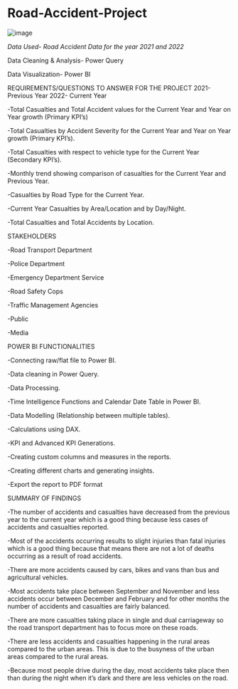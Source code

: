 # Road-Accident-Project

![image](https://github.com/beccamofokeng/Road-Accident-Project/assets/141571635/90c32cd1-23b2-4990-aefd-70cc74ecbfd8)

*Data Used- Road Accident Data for the year 2021 and 2022*

Data Cleaning & Analysis- Power Query

Data Visualization- Power BI

REQUIREMENTS/QUESTIONS TO ANSWER FOR THE PROJECT
2021-Previous Year
2022- Current Year	

-Total Casualties and Total Accident values for the Current Year and Year on Year growth (Primary KPI’s)

-Total Casualties by Accident Severity for the Current Year and Year on Year growth (Primary KPI’s).

-Total Casualties with respect to vehicle type for the Current Year (Secondary KPI’s).

-Monthly trend showing comparison of casualties for the Current Year and Previous Year.

-Casualties by Road Type for the Current Year.

-Current Year Casualties by Area/Location and by Day/Night.

-Total Casualties and Total Accidents by Location.

STAKEHOLDERS

-Road Transport Department

-Police Department

-Emergency Department Service

-Road Safety Cops

-Traffic Management Agencies

-Public

-Media


POWER BI FUNCTIONALITIES


-Connecting raw/flat file to Power BI.

-Data cleaning in Power Query.

-Data Processing.

-Time Intelligence Functions and Calendar Date Table in Power BI.

-Data Modelling (Relationship between multiple tables).

-Calculations using DAX.

-KPI and Advanced KPI Generations.

-Creating custom columns and measures in the reports.

-Creating different charts and generating insights.

-Export the report to PDF format

SUMMARY OF FINDINGS

-The number of accidents and casualties have decreased from the previous year to the current year which is a good thing because less   cases of accidents and casualties reported.

-Most of the accidents occurring results to slight injuries than fatal injuries which is a good thing because that means there are not a lot of deaths occurring as a result of road accidents.

-There are more accidents caused by cars, bikes and vans than bus and agricultural vehicles.

-Most accidents take place between September and November and less accidents occur between December and February and for other months the number of accidents and casualties are fairly balanced.

-There are more casualties taking place in single and dual carriageway so the road transport department has to focus more on these roads.

-There are less accidents and casualties happening in the rural areas compared to the urban areas. This is due to the busyness of the urban areas compared to the rural areas.

-Because most people drive during the day, most accidents take place then than during the night when it’s dark and there are less vehicles on the road.

